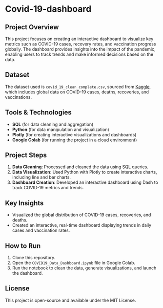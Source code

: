 # Covid-19-dashboard

## Project Overview
This project focuses on creating an interactive dashboard to visualize key metrics such as COVID-19 cases, recovery rates, and vaccination progress globally. The dashboard provides insights into the impact of the pandemic, enabling users to track trends and make informed decisions based on the data.

## Dataset
The dataset used is `covid_19_clean_complete.csv`, sourced from [Kaggle](https://www.kaggle.com/datasets/imdevskp/corona-virus-report), which includes global data on COVID-19 cases, deaths, recoveries, and vaccinations.

## Tools & Technologies
- **SQL** (for data cleaning and aggregation)
- **Python** (for data manipulation and visualization)
- **Plotly** (for creating interactive visualizations and dashboards)
- **Google Colab** (for running the project in a cloud environment)

## Project Steps
1. **Data Cleaning**: Processed and cleaned the data using SQL queries.
2. **Data Visualization**: Used Python with Plotly to create interactive charts, including line and bar charts.
3. **Dashboard Creation**: Developed an interactive dashboard using Dash to track COVID-19 metrics and trends.

## Key Insights
- Visualized the global distribution of COVID-19 cases, recoveries, and deaths.
- Created an interactive, real-time dashboard displaying trends in daily cases and vaccination rates.

## How to Run
1. Clone this repository.
2. Open the `COVID19_Data_Dashboard.ipynb` file in Google Colab.
3. Run the notebook to clean the data, generate visualizations, and launch the dashboard.

## License
This project is open-source and available under the MIT License.
